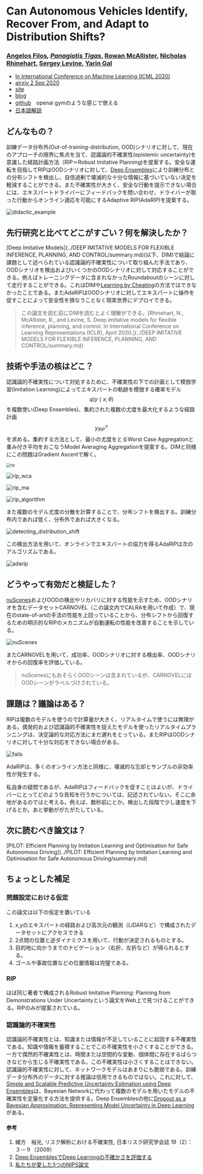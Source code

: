 # Can Autonomous Vehicles Identify, Recover From, and Adapt to Distribution Shifts?

### [**Angelos Filos**](https://www.google.com/url?q=https%3A%2F%2Ffilangel.github.io%2Fwebsite%2F&sa=D&sntz=1&usg=AFQjCNEpRldXpFVLSuxASMAMfggGVZzTDw)***,** [**Panagiotis Tigas**](https://www.google.com/url?q=https%3A%2F%2Fptigas.com%2F&sa=D&sntz=1&usg=AFQjCNFaQ_oMey80fnB2fhzSdpWXzcJoqQ)***,** [**Rowan McAllister**](https://www.google.com/url?q=https%3A%2F%2Fpeople.eecs.berkeley.edu%2F~rmcallister%2F&sa=D&sntz=1&usg=AFQjCNEmxmIvabKpgXb9oBHN8bAT8lAJ6g)**,** [**Nicholas Rhinehart**](https://www.google.com/url?q=https%3A%2F%2Fpeople.eecs.berkeley.edu%2F~nrhinehart%2F&sa=D&sntz=1&usg=AFQjCNFlqLaQnyyyofeXIlelBfSWCmyAgw)**,** [**Sergey Levine**](https://www.google.com/url?q=https%3A%2F%2Fpeople.eecs.berkeley.edu%2F~svlevine%2F&sa=D&sntz=1&usg=AFQjCNHgPN9in8gN47cvORDE9LTiGxpF7w), [**Yarin Gal**](https://www.google.com/url?q=https%3A%2F%2Fwww.cs.ox.ac.uk%2Fpeople%2Fyarin.gal%2F&sa=D&sntz=1&usg=AFQjCNEGSJhbtELz_NiaNu3IARl6FEErKg)

* [In International Conference on Machine Learning (ICML 2020) ](https://www.google.com/url?q=https%3A%2F%2Ficml.cc%2F&sa=D&sntz=1&usg=AFQjCNH9D47a1jVjsba2KwrRd14UYZcTQw)
* [airxiv 2 Sep 2020](https://arxiv.org/pdf/2006.14911.pdf)
* [site](https://sites.google.com/view/av-detect-recover-adapt)
* [blog](https://oatml.cs.ox.ac.uk/blog/2020/07/09/can_autonomous_vehicles_recover_from_ood.html)
* [github](https://github.com/OATML/oatomobile)　openai gymのような感じで使える
* [日本語解説](https://www.slideshare.net/DeepLearningJP2016/dl3-247953056)

## どんなもの？

訓練データ分布外(Out-of-training-distribution, OOD)シナリオに対して、現在のアプローチの限界に焦点を当て、認識論的不確実性(epistemic uncertainty)を意識した経路計画方法（RIP＝Robust Imitative Planning)を提案する。安全な運転を目指してRIPはOODシナリオに対して、[Deep Ensembles](https://arxiv.org/abs/1612.01474)により訓練分布との分布シフトを検出し、自信過剰で壊滅的な十分な情報に基づいていない決定を軽減することができる。また不確実性が大きく、安全な行動を提示できない場合には、エキスパートドライバーにフィードバックを問い合わせ、ドライバーが取った行動からオンライン適応を可能にするAdaptive RIP(AdaRIP)を提案する。

![didactic_example](./didactic_example.png)

## 先行研究と比べてどこがすごい？何を解決したか？

[Deep Imitative Models](../DEEP IMITATIVE MODELS FOR FLEXIBLE INFERENCE, PLANNING, AND CONTROL/summary.md)(以下、DIM)で結論に課題として述べられている認識論的不確実性について取り組んだ手法であり、OODシナリオを検出およびいくつかのOODシナリオに対して対応することができる。例えばトレーニングデータに含まれなかったRoundaboutのシーンに対して走行することができる。これはDIMや[Learning by Cheating](https://arxiv.org/abs/1912.12294)の方法ではできなかったことである。またAdaRIPはOODシナリオに対してエキスパートに操作を促すことによって安全性を損なうことなく現実世界にデプロイできる。

> この論文を読む前にDIMを読むとよく理解ができる。[Rhinehart, N., McAllister, R., and Levine, S. Deep imitative models for flexible inference, planning, and control. In International Conference on Learning Representations (ICLR), April 2020.](../DEEP IMITATIVE MODELS FOR FLEXIBLE INFERENCE, PLANNING, AND CONTROL/summary.md)

## 技術や手法の核はどこ？

認識論的不確実性について対処するために、不確実性の下での計画として模倣学習(Imitation Learning)によってエキスパートの軌跡を模倣する確率モデル$$q(y \mid x; \theta)$$を複数使い(Deep Ensembles)、集約された複数の尤度を最大化するような経路計画$$y_{RIP}^{\mathcal{G}}$$を求める。集約する方法として、最小の尤度をとるWorst Case Aggregationと重み付き平均をおこなうModel Averaging Aggregationを提案する。DIMと同様にこの問題はGradient Ascentで解く。

<img src="./rip.png" alt="rip" style="zoom: 67%;" />

![rip_wca](./rip_wca.png)

![rip_ma](./rip_ma.png)

![rip_algorithm](./rip_algorithm.png)

また複数のモデル尤度の分散を計算することで、分布シフトを検出する。訓練分布内であれば低く、分布外であれば大きくなる。

![detecting_distribution_shift](./detecting_distribution_shift.png)

この検出方法を用いて、オンラインでエキスパートの協力を得るAdaRIPは次のアルゴリズムである。

![adarip](./adarip.png)

## どうやって有効だと検証した？

[nuScenes](https://www.nuscenes.org/)およびOODの検出やリカバリに対する性能を示すため、OODシナリオを含むデータセットCARNOVEL（この論文内でCALRAを用いて作成）で、現在のstate-of-artの手法の性能を上回っていることから、分布シフトから回復するための明示的なRIPのメカニズムが自動運転の性能を改善することを示している。

![nuScenes](./nuScenes.png)

またCARNOVELを用いて、成功率、OODシナリオに対する検出率、OODシナリオからの回復率を評価している。

> nuScenesにもおそらくOODシーンは含まれているが、CARNOVELにはOODシーンがラベルづけされている。

## 課題は？議論はある？

RIPは複数のモデルを使うので計算量が大きく、リアルタイムで使うには無理がある。偶発的および認識論的不確実性を捉えたモデルを使ったリアルタイムプランニングは、決定論的な対応方法にまだ遅れをとっている。またRIPはOODシナリオに対して十分な対応をできない場合がある。

![fails](./fails.png)

AdaRIPは、多くのオンライン方法と同様に、壊滅的な忘却とサンプルの非効率性が発生する。

私自身の疑問であるが、AdaRIPはフィードバックを促すことはよいが、ドライバーにとってどのような告知を行うかについては、記述されていない。そこに余地があるのではと考える。例えば、数秒前にとか。検出した段階で少し速度を下げるとか。あと挙動ががたがたしている。

## 次に読むべき論文は？

[PILOT: Efficient Planning by Imitation Learning and Optimisation for Safe Autonomous Driving](../PILOT: Efficient Planning by Imitation Learning and Optimisation for Safe Autonomous Driving/summary.md)

## ちょっとした補足

### 問題設定における仮定

この論文は以下の仮定を置いている

1. x,yのエキスパートの経路および高次元の観測（LiDARなど）で構成されたデータセットにアクセスできる
2. 2点間の位置と逆ダイナミクスを用いて、行動が決定されるものとする。
3. 目的地に向かうまでのナビゲーション（右折、左折など）が得られるとする。
4. ゴールや事故位置などの位置情報は完璧である。

### RIP

ほぼ同じ著者で構成されるRobust Imitative Planning: Planning from Demonstrations Under Uncertaintyという論文をWeb上で見つけることができる。RIPのみが提案されている。

### 認識論的不確実性

認識論的不確実性とは、知識または情報が不足していることに起因する不確実性である。知識や情報を蓄積することでこの不確実性を小さくすることができる。一方で偶然的不確実性とは、時間または空間的な変動、個体間に存在するばらつきなどから生じる不確実性である。この不確実性は小さくすることはできない。認識論的不確実性に対して、ネットワークモデルはあまりにも脆弱である。訓練データ分布外のデータに対する推論は信用できるものではない。これに対して、[Simple and Scalable Predictive Uncertainty Estimation using Deep Ensembles](https://arxiv.org/abs/1612.01474)は、Bayesian Networkに代わって複数のモデルを用いたモデルの不確実性を定量化する方法を提供する。Deep Ensemblesの他に[Dropout as a Bayesian Approximation: Representing Model Uncertainty in Deep Learning](http://proceedings.mlr.press/v48/gal16.html)がある。

#### 参考

1. 緒方　裕光, リスク解析における不確実性, 日本リスク研究学会誌 19（2）：３－９（2009）
2. [Deep EnsemblesでDeep Learningの不確かさを評価する](https://st1990.hatenablog.com/entry/2019/08/15/200842)
3. [私たちが愛した3つのNIPS論文](https://magazine.techcareer.jp/instacart-blog/technology-instacart-blog/383/?doing_wp_cron=1564408832.5697760581970214843750)